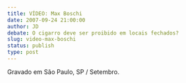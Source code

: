 ```yaml
---
title: VÍDEO: Max Boschi
date: 2007-09-24 21:00:00
author: JD
debate: O cigarro deve ser proibido em locais fechados?
slug: video-max-boschi
status: publish 
type: post
---
```



Gravado em São Paulo, SP / Setembro.


